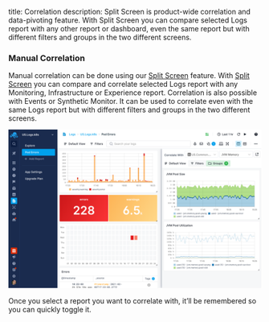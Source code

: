 title: Correlation
description: Split Screen is product-wide correlation and data-pivoting feature. With Split Screen you can compare selected Logs report with any other report or dashboard, even the same report but with different filters and groups in the two different screens.

### Manual Correlation

Manual correlation can be done using our [Split Screen](../guide/split-screen) feature. With [Split Screen](../guide/split-screen) you can compare and correlate selected Logs report with any Monitoring, Infrastructure or Experience report. Correlation is also possible with Events or Synthetic Monitor. It can be used to correlate even with the same Logs report but with different filters and groups in the two different screens.

![Correlate Logs with Monitoring in Split Screen](../images/guide/split-screen/logs-monitoring.png)

Once you select a report you want to correlate with, it’ll be remembered so you can quickly toggle it.
